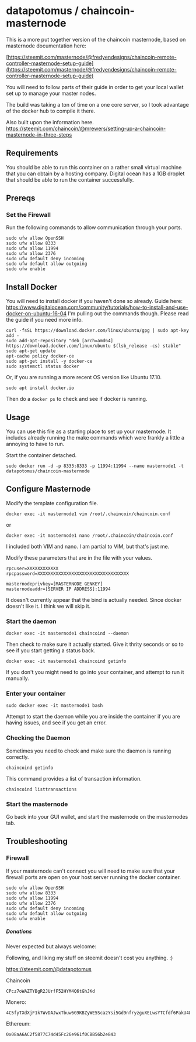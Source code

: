 
# datapotomus / chaincoin-masternode

This is a more put together version of the chaincoin masternode, based on masternode documentation here:

[https://steemit.com/masternode/@fredyendesigns/chaincoin-remote-controller-masternode-setup-guide](https://steemit.com/masternode/@fredyendesigns/chaincoin-remote-controller-masternode-setup-guide)

You will need to follow parts of their guide in order to get your local wallet set up to manage your master nodes.

 
The build was taking a ton of time on a one core server, so I took advantage of the docker hub to compile it there.

Also built upon the information here. https://steemit.com/chaincoin/@mrewers/setting-up-a-chaincoin-masternode-in-three-steps

## Requirements
You should be able to run this container on a rather small virtual machine that you can obtain by a hosting company. 
Digital ocean has a 1GB droplet that should be able to run the container successfully.


## Prereqs
### Set the Firewall

Run the following commands to allow communication through your ports.

```
sudo ufw allow OpenSSH
sudo ufw allow 8333
sudo ufw allow 11994
sudo ufw allow 2376
sudo ufw default deny incoming
sudo ufw default allow outgoing
sudo ufw enable
```


## Install Docker

You will need to install docker if you haven't done so already.
Guide here: https://www.digitalocean.com/community/tutorials/how-to-install-and-use-docker-on-ubuntu-16-04
I'm pulling out the commands though. Please read the guide if you need more info.

```
curl -fsSL https://download.docker.com/linux/ubuntu/gpg | sudo apt-key add -
sudo add-apt-repository "deb [arch=amd64] https://download.docker.com/linux/ubuntu $(lsb_release -cs) stable"
sudo apt-get update
apt-cache policy docker-ce
sudo apt-get install -y docker-ce
sudo systemctl status docker
```

Or, if you are running a more recent OS version like Ubuntu 17.10.

```
sudo apt install docker.io
```


Then do a `docker ps` to check and see if docker is running.


## Usage
You can use this file as a starting place to set up your masternode. It includes already running the make commands which were frankly a little a annoying to have to run. 

Start the container detached.


`sudo docker run -d -p 8333:8333 -p 11994:11994 --name masternode1 -t datapotomus/chaincoin-masternode`

## Configure Masternode

Modify the template configuration file.

`docker exec -it masternode1 vim /root/.chaincoin/chaincoin.conf`

or

`docker exec -it masternode1 nano /root/.chaincoin/chaincoin.conf`


I included both VIM and nano.  I am partial to VIM, but that's just me.

Modify these parameters that are in the file with your values.

```
rpcuser=XXXXXXXXXXXX
rpcpassword=XXXXXXXXXXXXXXXXXXXXXXXXXXXXXXXXXXX

masternodeprivkey=[MASTERNODE GENKEY]
masternodeaddr=[SERVER IP ADDRESS]:11994

```
It doesn't currently appear that the bind is actually needed. Since docker doesn't like it. I think we will skip it.


### Start the daemon

```
docker exec -it masternode1 chaincoind --daemon
```

Then check to make sure it actually started. Give it thrity seconds or so to see if you start getting a status back.
```
docker exec -it masternode1 chaincoind getinfo
```

If you don't you might need to go into your container, and attempt to run it manually.

### Enter your container
`sudo docker exec -it masternode1 bash`

Attempt to start the daemon while you are inside the container if you are having issues, and see if you get an error.

### Checking the Daemon

Sometimes you need to check and make sure the daemon is running correctly.

`chaincoind getinfo`

This command provides a list of transaction information.

`chaincoind listtransactions`

### Start the masternode

Go back into your GUI wallet, and start the masternode on the masternodes tab.



## Troubleshooting

### Firewall
If your masternode can't connect you will need to make sure that your firewall ports are open on your host server running the docker container.
```
sudo ufw allow OpenSSH
sudo ufw allow 8333
sudo ufw allow 11994
sudo ufw allow 2376
sudo ufw default deny incoming
sudo ufw default allow outgoing
sudo ufw enable
```

##### Donations
Never expected but always welcome:


Following, and liking my stuff on steemit doesn't cost you anything. :)

https://steemit.com/@datapotomus


Chaincoin
```
CPcz7oWAZTYBgR2JUrfF52HYM4Q6tGhJKd
```
Monero:

```
4C5fyTXdXjF1k7WvDAJwxTbuw6G9KBZyWE5Sca2Ysi5Gd9nfryzguXELwsYTCfdf6PakU48whQaQ3f8M9T33JN6a5VSJk1FTXcRJHkCEZa
```
Ethereum:

```
0x08aA6AC2f5877C74d45Fc26e961f0CBB56b2e843
```
